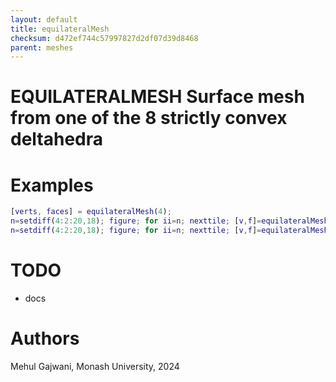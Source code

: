 ```yaml
---
layout: default
title: equilateralMesh
checksum: d472ef744c57997827d2df07d39d8468
parent: meshes
---
```



 
# EQUILATERALMESH Surface mesh from one of the 8 strictly convex deltahedra
 
# Examples
```matlab
[verts, faces] = equilateralMesh(4);
n=setdiff(4:2:20,18); figure; for ii=n; nexttile; [v,f]=equilateralMesh(ii); trimesh(f,v(:,1),v(:,2),v(:,3)); axis equal; end
n=setdiff(4:2:20,18); figure; for ii=n; nexttile; [v,f]=equilateralMesh(ii); trimesh(f,v(:,1),v(:,2),v(:,3)); axis equal; nexttile; bar(calcFaceArea(v,f)); end
```
 
# TODO
-  docs 
 
# Authors

Mehul Gajwani, Monash University, 2024

